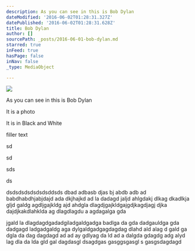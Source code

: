 ```yaml
---
description: As you can see in this is Bob Dylan
dateModified: '2016-06-02T01:28:31.327Z'
datePublished: '2016-06-02T01:28:31.628Z'
title: Bob Dylan
author: []
sourcePath: _posts/2016-06-01-bob-dylan.md
starred: true
inFeed: true
hasPage: false
inNav: false
_type: MediaObject

---
```

![](https://the-grid-user-content.s3-us-west-2.amazonaws.com/e1f35665-5958-47c5-a251-7ba1ef4264eb.jpg)

As you can see in this is Bob Dylan

It is a photo

It is in Black and White

filler text

sd

sd

sds

ds

dsdsdsdsdsdsdsddsds dbad adbasb djas bj abdb adb ad babdhabdhjabjdajd ada dkjhajkd ad la dadagd jaljd ahlgdakj dlkag dkadlkja gljd galdg agdljgajkldg ajd ahdgla dlagdjgajkldgajgdjkagdjagj djka dajdjkakdlahklda ag dlagdlagdu a agdagalga gda

jgald la dlagdagdgadadgiladgaldgadga badlga da gda dadgauldga gda dadgagd ladgadgaldg aga dylgaldgadgagdagdag dlahd ald alag d gald ga dgla da dag dagdagd ad ad ay gdlyag da ld ad a dalgda gdagdg adg alyd lag dla da lda gld gal dagdasgl dsagdgas gasggsgasgl s gasgsdagdagd